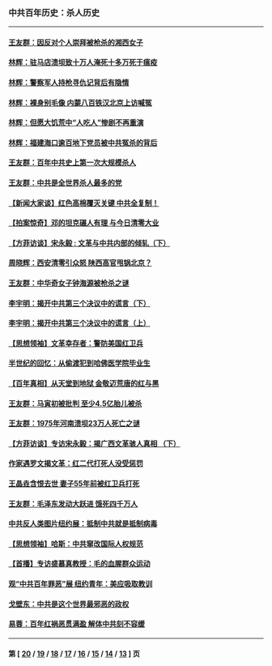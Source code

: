 ### 中共百年历史：杀人历史
---
#### [王友群：因反对个人崇拜被枪杀的湘西女子](../../pages/nf1176106/n14048288.md?09210430) 
#### [林辉：驻马店溃坝致十万人淹死十多万死于瘟疫](../../pages/nf1176106/n14048231.md?09210430) 
#### [林辉：警察军人持枪寻仇记背后有隐情](../../pages/nf1176106/n14029745.md?09210430) 
#### [林辉：裸身别毛像 内蒙八百铁汉北京上访喊冤](../../pages/nf1176106/n14026693.md?09210430) 
#### [林辉：但愿大饥荒中“人吃人”惨剧不再重演](../../pages/nf1176106/n14020531.md?09210430) 
#### [林辉：福建海口逾百地下党员被中共冤杀的背后](../../pages/nf1176106/n13878946.md?09210430) 
#### [王友群：百年中共史上第一次大规模杀人](../../pages/nf1176106/n13863785.md?09210430) 
#### [王友群：中共是全世界杀人最多的党](../../pages/nf1176106/n13860689.md?09210430) 
#### [【新闻大家谈】红色高棉覆灭关键 中共全复制！](../../pages/nf1176106/n13850222.md?09210430) 
#### [【拍案惊奇】邓的坦克碾人有理 与今日清零大业](../../pages/nf1176106/n13729574.md?09210430) 
#### [【方菲访谈】宋永毅 : 文革与中共内部的倾轧（下）](../../pages/nf1176106/n13486836.md?09210430) 
#### [周晓辉：西安清零引众怒 陕西高官甩锅北京？](../../pages/nf1176106/n13484627.md?09210430) 
#### [王友群：中华奇女子钟海源被枪杀之谜](../../pages/nf1176106/n13430555.md?09210430) 
#### [李宇明：揭开中共第三个决议中的谎言（下）](../../pages/nf1176106/n13389389.md?09210430) 
#### [李宇明：揭开中共第三个决议中的谎言（上）](../../pages/nf1176106/n13388697.md?09210430) 
#### [【思想领袖】文革幸存者：警防美国红卫兵](../../pages/nf1176106/n13339289.md?09210430) 
#### [半世纪的回忆：从偷渡犯到哈佛医学院毕业生](../../pages/nf1176106/n13345328.md?09210430) 
#### [【百年真相】从天堂到地狱 金敬迈荒唐的红与黑](../../pages/nf1176106/n13336995.md?09210430) 
#### [王友群：马寅初被批判 至少4.5亿胎儿被杀](../../pages/nf1176106/n13260313.md?09210430) 
#### [王友群：1975年河南溃坝23万人死亡之谜](../../pages/nf1176106/n13231576.md?09210430) 
#### [【方菲访谈】专访宋永毅：揭广西文革骇人真相 （下）](../../pages/nf1176106/n13209074.md?09210430) 
#### [作家遇罗文揭文革：红二代打死人没受惩罚](../../pages/nf1176106/n13205254.md?09210430) 
#### [王晶垚含恨去世 妻子55年前被红卫兵打死](../../pages/nf1176106/n13203590.md?09210430) 
#### [王友群：毛泽东发动大跃进 饿死四千万人](../../pages/nf1176106/n13177158.md?09210430) 
#### [中共反人类图片纽约展：抵制中共就是抵制病毒](../../pages/nf1176106/n13115371.md?09210430) 
#### [【思想领袖】哈斯：中共窜改国际人权规范](../../pages/nf1176106/n13053647.md?09210430) 
#### [【首播】专访盛慕真教授：毛的血腥群众运动](../../pages/nf1176106/n13091782.md?09210430) 
#### [观“中共百年罪恶”展 纽约青年：美应吸取教训](../../pages/nf1176106/n13085246.md?09210430) 
#### [戈壁东：中共是这个世界最邪恶的政权](../../pages/nf1176106/n13085641.md?09210430) 
#### [易蓉：百年红祸恶贯满盈 解体中共刻不容缓](../../pages/nf1176106/n13084455.md?09210430) 

---
#### 第 [ [20](./20.md?09210430) / [19](./19.md?09210430) / [18](./18.md?09210430) / [17](./17.md?09210430) / [16](./16.md?09210430) / [15](./15.md?09210430) / [14](./14.md?09210430) / [13](./13.md?09210430) ] 页
